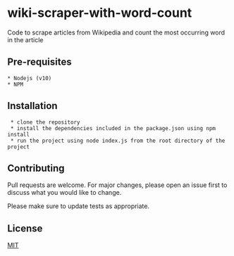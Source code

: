 # wiki-scraper-with-word-count
Code to scrape articles from Wikipedia and count the most occurring word in the article

## Pre-requisites
```
* Nodejs (v10)
* NPM
```
## Installation
```
 * clone the repository
 * install the dependencies included in the package.json using npm install
 * run the project using node index.js from the root directory of the project
```

## Contributing
Pull requests are welcome. For major changes, please open an issue first to discuss what you would like to change.

Please make sure to update tests as appropriate.

## License
[MIT](https://choosealicense.com/licenses/mit/)
